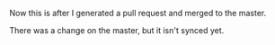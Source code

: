 Now this is after I generated a pull request and merged to the master.

There was a change on the master, but it isn't synced yet.